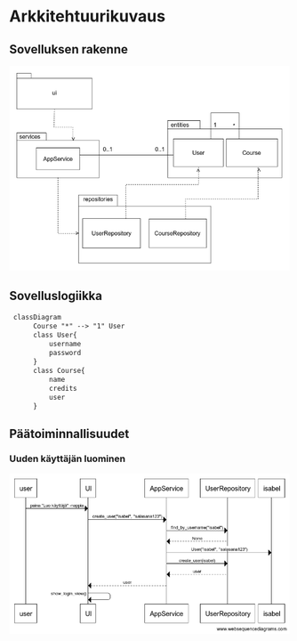 # Arkkitehtuurikuvaus

## Sovelluksen rakenne

![Pakkauskaavio](./kuvat/pakkauskaavio.png)

## Sovelluslogiikka

```mermaid
 classDiagram
      Course "*" --> "1" User
      class User{
          username
          password
      }
      class Course{
          name
          credits
          user
      }
```

## Päätoiminnallisuudet

### Uuden käyttäjän luominen

![create_user_diagram](./kuvat/create_user_diagram.png)

